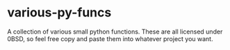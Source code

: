 # various-py-funcs
A collection of various small python functions. 
These are all licensed under 0BSD, so feel free copy and paste them into whatever project you want.
